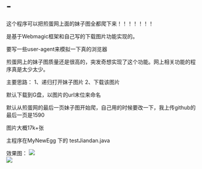 # -

这个程序可以把煎蛋网上面的妹子图全都爬下来！！！！！！！

是基于Webmagic框架和自己写的下载图片功能实现的。

要写一些user-agent来模拟一下真的浏览器

煎蛋网上的妹子图质量还是很高的，突发奇想实现了这个功能。网上相关功能的程序真是太少太少。

主要思路：
1、递归打开妹子图片
2、下载该图片

默认下载到G盘，以图片的url末位来命名

默认从煎蛋网的最后一页妹子图开始爬，自己用的时候要改一下，我上传github的最后一页是1590

图片大概17k+张

主程序在MyNewEgg 下的 testJiandan.java

效果图：
  ![](https://github.com/wzbin/JianDan/raw/master/1.png)  
   ![](https://github.com/wzbin/JianDan/raw/master/2.png)  
